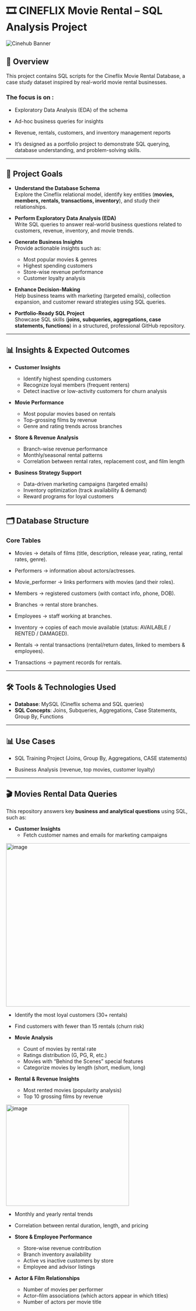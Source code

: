 # 🎞 CINEFLIX Movie Rental – SQL Analysis Project

![Cinehub Banner](https://mars-images.imgix.net/seobot/filmgrail.com/658a324a896bdc25cc34dfde-5a45cbc3254de9016c096e1d7dafd6d2.png?auto=compress)

## 📌 Overview

  This project contains SQL scripts for the Cineflix Movie Rental Database, a case study dataset inspired by real-world movie rental businesses.


 ### The focus is on :
  
   - Exploratory Data Analysis (EDA) of the schema
  
   - Ad-hoc business queries for insights
  
   - Revenue, rentals, customers, and inventory management reports
  
   - It’s designed as a portfolio project to demonstrate SQL querying, database understanding, and problem-solving skills.
<hr/>

## 🎯 Project Goals  

- **Understand the Database Schema**  
  Explore the Cineflix relational model, identify key entities (**movies, members, rentals, transactions, inventory**), and study their relationships.  

- **Perform Exploratory Data Analysis (EDA)**  
  Write SQL queries to answer real-world business questions related to customers, revenue, inventory, and movie trends.  

- **Generate Business Insights**  
  Provide actionable insights such as:  
  - Most popular movies & genres  
  - Highest spending customers  
  - Store-wise revenue performance  
  - Customer loyalty analysis  

- **Enhance Decision-Making**  
  Help business teams with marketing (targeted emails), collection expansion, and customer reward strategies using SQL queries.  

- **Portfolio-Ready SQL Project**  
  Showcase SQL skills (**joins, subqueries, aggregations, case statements, functions**) in a structured, professional GitHub repository.
<hr/>

## 📊 Insights & Expected Outcomes  

- **Customer Insights**  
  - Identify highest spending customers  
  - Recognize loyal members (frequent renters)  
  - Detect inactive or low-activity customers for churn analysis  

- **Movie Performance**  
  - Most popular movies based on rentals  
  - Top-grossing films by revenue  
  - Genre and rating trends across branches  

- **Store & Revenue Analysis**  
  - Branch-wise revenue performance  
  - Monthly/seasonal rental patterns  
  - Correlation between rental rates, replacement cost, and film length  

- **Business Strategy Support**  
  - Data-driven marketing campaigns (targeted emails)  
  - Inventory optimization (track availability & demand)  
  - Reward programs for loyal customers  
<hr/>

## 🗂️ Database Structure

### Core Tables

- Movies → details of films (title, description, release year, rating, rental rates, genre).

- Performers → information about actors/actresses.

- Movie_performer → links performers with movies (and their roles).

- Members → registered customers (with contact info, phone, DOB).

- Branches → rental store branches.

- Employees → staff working at branches.

- Inventory → copies of each movie available (status: AVAILABLE / RENTED / DAMAGED).

- Rentals → rental transactions (rental/return dates, linked to members & employees).

- Transactions → payment records for rentals.
<hr/>

## 🛠️ Tools & Technologies Used  

- **Database**: MySQL (Cineflix schema and SQL queries)  
- **SQL Concepts**: Joins, Subqueries, Aggregations, Case Statements, Group By, Functions 
<hr/>

## 📊 Use Cases

- SQL Training Project (Joins, Group By, Aggregations, CASE statements)

- Business Analysis (revenue, top movies, customer loyalty)
<hr/>

## 🎬 Movies Rental Data Queries  

This repository answers key **business and analytical questions** using SQL, such as:  

- **Customer Insights**  
  - Fetch customer names and emails for marketing campaigns

<img width="507" height="447" alt="image" src="https://github.com/user-attachments/assets/6e5df03e-7a62-4931-a201-2c989706cad4" />

  - Identify the most loyal customers (30+ rentals)  
  - Find customers with fewer than 15 rentals (churn risk)  

- **Movie Analysis**  
  - Count of movies by rental rate  
  - Ratings distribution (G, PG, R, etc.)  
  - Movies with “Behind the Scenes” special features  
  - Categorize movies by length (short, medium, long)  

- **Rental & Revenue Insights**  
  - Most rented movies (popularity analysis)  
  - Top 10 grossing films by revenue

 <img width="337" height="277" alt="image" src="https://github.com/user-attachments/assets/feee6832-61e9-41a4-9da4-06f2b44f6f7a" />

  - Monthly and yearly rental trends  
  - Correlation between rental duration, length, and pricing  

- **Store & Employee Performance**  
  - Store-wise revenue contribution  
  - Branch inventory availability  
  - Active vs inactive customers by store  
  - Employee and advisor listings  

- **Actor & Film Relationships**  
  - Number of movies per performer  
  - Actor–film associations (which actors appear in which titles)  
  - Number of actors per movie title  
